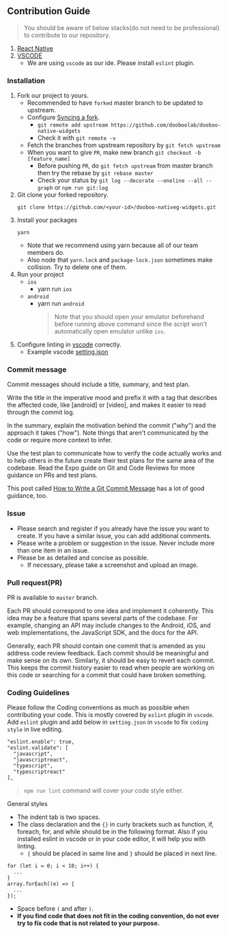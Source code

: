 ## Contribution Guide
> You should be aware of below stacks(do not need to be professional) to contribute to our repository.
1. [React Native](https://facebook.github.io/react-native)
2. [VSCODE](https://code.visualstudio.com)
   - We are using `vscode` as our ide. Please install `eslint` plugin.

### Installation
1. Fork our project to yours.
   * Recommended to have `forked` master branch to be updated to upstream.
   * Configure [Syncing a fork](https://help.github.com/articles/configuring-a-remote-for-a-fork/).
     - `git remote add upstream https://github.com/dooboolab/dooboo-native-widgets`
     - Check it with `git remote -v`
   * Fetch the branches from upstream repository by `git fetch upstream`
   * When you want to give `PR`, make new branch `git checkout -b [feature_name]`
     - Before pushing `PR`, do `git fetch upstream` from master branch then try the rebase by `git rebase master`
     - Check your status by `git log --decorate --oneline --all --graph` or `npm run git:log`
2. Git clone your forked repository.
   ```
   git clone https://github.com/<your-id>/dooboo-nativeg-widgets.git
   ```
3. Install your packages
   ```
   yarn
   ```
   * Note that we recommend using yarn because all of our team members do.
   * Also node that `yarn.lock` and `package-lock.json` sometimes make collision. Try to delete one of them.
4. Run your project
   * `ios`
     - yarn run `ios`
   * `android`
     - yarn run `android`
       > Note that you should open your emulator beforehand before running above command since the script won't automatically open emulator unlike `ios`.
5. Configure linting in [vscode](https://code.visualstudio.com) correctly.
   * Example vscode [setting.json](https://gist.github.com/hyochan/815e9040593180c4725d7694d863e5a1)

### Commit message
Commit messages should include a title, summary, and test plan.

Write the title in the imperative mood and prefix it with a tag that describes the affected code, like [android] or [video], and makes it easier to read through the commit log.

In the summary, explain the motivation behind the commit ("why") and the approach it takes ("how"). Note things that aren't communicated by the code or require more context to infer.

Use the test plan to communicate how to verify the code actually works and to help others in the future create their test plans for the same area of the codebase. Read the Expo guide on Git and Code Reviews for more guidance on PRs and test plans.

This post called [How to Write a Git Commit Message](https://chris.beams.io/posts/git-commit/) has a lot of good guidance, too.

### Issue
* Please search and register if you already have the issue you want to create. If you have a similar issue, you can add additional comments.
* Please write a problem or suggestion in the issue. Never include more than one item in an issue.
* Please be as detailed and concise as possible.
	* If necessary, please take a screenshot and upload an image.

### Pull request(PR)
PR is available to `master` branch.

Each PR should correspond to one idea and implement it coherently. This idea may be a feature that spans several parts of the codebase. For example, changing an API may include changes to the Android, iOS, and web implementations, the JavaScript SDK, and the docs for the API.

Generally, each PR should contain one commit that is amended as you address code review feedback. Each commit should be meaningful and make sense on its own. Similarly, it should be easy to revert each commit. This keeps the commit history easier to read when people are working on this code or searching for a commit that could have broken something.

### Coding Guidelines
Please follow the Coding conventions as much as possible when contributing your code. This is mostly covered by `eslint` plugin in `vscode`. Add `eslint` plugin and add below in `setting.json` in `vscode` to fix `coding style` in live editing.
```
"eslint.enable": true,
"eslint.validate": [
  "javascript",
  "javascriptreact",
  "typescript",
  "typescriptreact"
],
```
> `npm run lint` command will cover your code style either.

General styles
* The indent tab is two spaces.
* The class declaration and the `{}` in curly brackets such as function, if, foreach, for, and while should be in the following format. Also if you installed eslint in vscode or in your code editor, it will help you with linting.
	* `{` should be placed in same line and `}` should be placed in next line.
```
for (let i = 0; i < 10; i++) {
  ...
}
array.forEach((e) => {
  ...
});
```
  * Space before `(` and after `)`.
* **If you find code that does not fit in the coding convention, do not ever try to fix code that is not related to your purpose.**

